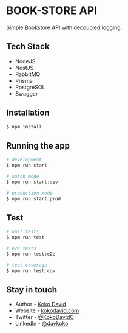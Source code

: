 # BOOK-STORE API

Simple Bookstore API with decoupled logging.

## Tech Stack
- NodeJS
- NestJS
- RabbitMQ
- Prisma
- PostgreSQL
- Swagger

## Installation

```bash
$ npm install
```

## Running the app

```bash
# development
$ npm run start

# watch mode
$ npm run start:dev

# production mode
$ npm run start:prod
```

## Test

```bash
# unit tests
$ npm run test

# e2e tests
$ npm run test:e2e

# test coverage
$ npm run test:cov
```

## Stay in touch

- Author - [Koko David](https://kokodavid.com)
- Website - [kokodavid.com](https://www.kokodavid.com/)
- Twitter - [@KokoDavidC](https://twitter.com/KokoDavidC)
- LinkedIn - [@davkoko](https://www.linkedin.com/in/davkoko/)
